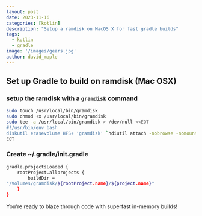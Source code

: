 ```yaml
---
layout: post
date: 2023-11-16
categories: [kotlin]
description: "Setup a ramdisk on MacOS X for fast gradle builds"
tags: 
  - kotlin 
  - gradle
image: '/images/gears.jpg'
author: david_maple
---
```


## Set up Gradle to build on ramdisk (Mac OSX)

### setup the ramdisk with a `gramdisk` command
```bash
sudo touch /usr/local/bin/gramdisk
sudo chmod +x /usr/local/bin/gramdisk
sudo tee -a /usr/local/bin/gramdisk > /dev/null <<EOT
#!/usr/bin/env bash
diskutil erasevolume HFS+ 'gramdisk' `hdiutil attach -nobrowse -nomount ram://16777216`
EOT
```

### Create ~/.gradle/init.gradle
```bash
gradle.projectsLoaded {
    rootProject.allprojects {
        buildDir =
"/Volumes/gramdisk/${rootProject.name}/${project.name}"
    }
}
```
You're ready to blaze through code with superfast in-memory builds!

